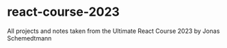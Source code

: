 # react-course-2023
 All projects and notes taken from the Ultimate React Course 2023 by Jonas Schemedtmann
